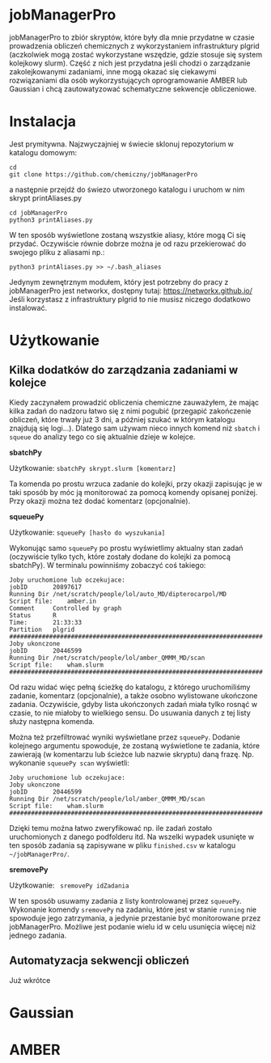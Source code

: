 # jobManagerPro

jobManagerPro to zbiór skryptów, które były dla mnie przydatne w czasie prowadzenia obliczeń chemicznych z wykorzystaniem infrastruktury plgrid (aczkolwiek mogą zostać wykorzystane wszędzie, gdzie stosuje się system kolejkowy slurm). Część z nich jest przydatna jeśli chodzi o zarządzanie zakolejkowanymi zadaniami, inne mogą okazać się ciekawymi rozwiązaniami dla osób wykorzystujących oprogramowanie AMBER lub Gaussian i chcą zautowatyzować schematyczne sekwencje obliczeniowe. 

# Instalacja

Jest prymitywna. Najzwyczajniej w świecie sklonuj repozytorium w katalogu domowym:

```
cd
git clone https://github.com/chemiczny/jobManagerPro
```

a następnie przejdź do świezo utworzonego katalogu i uruchom w nim skrypt printAliases.py

```
cd jobManagerPro
python3 printAliases.py
```

W ten sposób wyświetlone zostaną wszystkie aliasy, które mogą Ci się przydać. Oczywiście równie dobrze można je od razu przekierować do swojego pliku z aliasami np.:

```
python3 printAliases.py >> ~/.bash_aliases
```

Jedynym zewnętrznym modułem, który jest potrzebny do pracy z jobManagerPro jest networkx, dostępny tutaj: https://networkx.github.io/
Jeśli korzystasz z infrastruktury plgrid to nie musisz niczego dodatkowo instalować.

# Użytkowanie

## Kilka dodatków do zarządzania zadaniami w kolejce

Kiedy zaczynałem prowadzić obliczenia chemiczne zauważyłem, że mając kilka zadań do nadzoru łatwo się z nimi pogubić (przegapić zakończenie obliczeń, które trwały już 3 dni, a później szukać w którym katalogu znajdują się logi...). Dlatego sam używam nieco innych komend niż ```sbatch``` i ```squeue``` do analizy tego co się aktualnie dzieje w kolejce.

**sbatchPy** 

Użytkowanie: ``` sbatchPy skrypt.slurm [komentarz] ```

Ta komenda po prostu wrzuca zadanie do kolejki, przy okazji zapisując je w taki sposób by móc ją monitorować za pomocą komendy opisanej poniżej. Przy okazji można też dodać komentarz (opcjonalnie).

**squeuePy**

Użytkowanie: ``` squeuePy [hasło do wyszukania] ```

Wykonując samo ```squeuePy``` po prostu wyświetlimy aktualny stan zadań (oczywiście tylko tych, które zostały dodane do kolejki za pomocą sbatchPy). W terminalu powinniśmy zobaczyć coś takiego:

```
Joby uruchomione lub oczekujace:
jobID		20897617
Running Dir	/net/scratch/people/lol/auto_MD/dipterocarpol/MD
Script file:	amber.in
Comment		Controlled by graph
Status		R
Time:		21:33:33
Partition	plgrid
######################################################################
Joby ukonczone
jobID		20446599
Running Dir	/net/scratch/people/lol/amber_QMMM_MD/scan
Script file:	wham.slurm
######################################################################
```

Od razu widać więc pełną ścieżkę do katalogu, z którego uruchomiliśmy zadanie, komentarz (opcjonalnie), a także osobno wylistowane ukończone zadania. Oczywiście, gdyby lista ukończonych zadań miała tylko rosnąć w czasie, to nie miałoby to wielkiego sensu. Do usuwania danych z tej listy służy następna komenda.

Można też przefiltrować wyniki wyświetlane przez ```squeuePy```. Dodanie kolejnego argumentu spowoduje, że zostaną wyświetlone te zadania, które zawierają (w komentarzu lub ścieżce lub nazwie skryptu) daną frazę. Np. wykonanie ```squeuePy scan``` wyświetli:

```
Joby uruchomione lub oczekujace:
Joby ukonczone
jobID		20446599
Running Dir	/net/scratch/people/lol/amber_QMMM_MD/scan
Script file:	wham.slurm
######################################################################
```

Dzięki temu moźna łatwo zweryfikować np. ile zadań zostało uruchomionych z danego podfolderu itd. Na wszelki wypadek usunięte w ten sposób zadania są zapisywane w pliku ```finished.csv``` w katalogu ```~/jobManagerPro/```.

**sremovePy**

Użytkowanie: ``` sremovePy idZadania```

W ten sposób usuwamy zadania z listy kontrolowanej przez ```squeuePy```. Wykonanie komendy ```sremovePy``` na zadaniu, które jest w stanie ```running``` nie spowoduje jego zatrzymania, a jedynie przestanie być monitorowane przez jobManagerPro. Możliwe jest podanie wielu id w celu usunięcia więcej niż jednego zadania.

## Automatyzacja sekwencji obliczeń

Już wkrótce

# Gaussian

# AMBER
